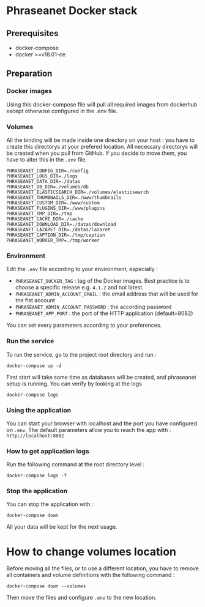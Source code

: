 # Phraseanet Docker stack

## Prerequisites

- docker-compose
- docker >=v18.01-ce

## Preparation

### Docker images

Using this docker-compose file will pull all required images from dockerhub except otherwise configured in the .env file.

### Volumes

All the binding will be made inside one directory on your host : you have to create this directorys at your prefered location.
All necessary directorys will be created when you pull from GitHub. If you decide to move them, you have to alter this in the `.env` file.
```
PHRASEANET_CONFIG_DIR=./config
PHRASEANET_LOGS_DIR=./logs
PHRASEANET_DATA_DIR=./datas
PHRASEANET_DB_DIR=./volumes/db
PHRASEANET_ELASTICSEARCH_DIR=./volumes/elasticsearch
PHRASEANET_THUMBNAILS_DIR=./www/thumbnails
PHRASEANET_CUSTOM_DIR=./www/custom
PHRASEANET_PLUGINS_DIR=./www/plugins
PHRASEANET_TMP_DIR=./tmp
PHRASEANET_CACHE_DIR=./cache
PHRASEANET_DOWNLOAD_DIR=./datas/download
PHRASEANET_LAZARET_DIR=./datas/lazaret
PHRASEANET_CAPTION_DIR=./tmp/caption
PHRASEANET_WORKER_TMP=./tmp/worker
```

### Environment

Edit the `.env` file according to your environment,  especially :

* `PHRASEANET_DOCKER_TAG` : tag of the Docker images. Best practice is to choose a specific release e.g. `4.1.2` and not latest.
* `PHRASEANET_ADMIN_ACCOUNT_EMAIL` : the email address that will be used for the fist account
* `PHRASEANET_ADMIN_ACCOUNT_PASSWORD` : the according password
* `PHRASEANET_APP_PORT` : the port of the HTTP application (default=8082)

You can set every parameters according to your preferences.

### Run the service

To run the service, go to the project root directory and run :

    docker-compose up -d

First start will take some time as databases will be created, and phraseanet setup is running.
You can verify by looking at the logs 

    docker-compose logs

### Using the application

You can start your browser with localhost and the port you have configured on `.env`.
The default parameters allow you to reach the app with : `http://localhost:8082`

### How to get application logs

Run the following command at the root directory level :

    docker-compose logs -f


### Stop the application

You can stop the application with :

    docker-compose down

All your data will be kept for the next usage.

# How to change volumes location

Before moving all the files, or to use a different location, you have to remove all containers and volume definitions with the following command :

    docker-compose down --volumes

Then move the files and configure `.env` to the new location.
